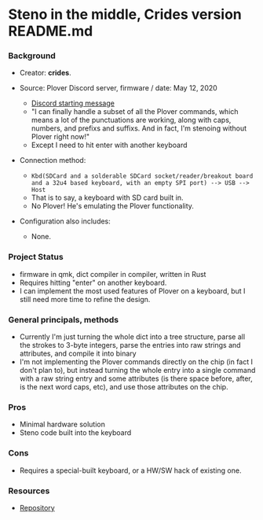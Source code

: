 # Steno in the middle, Crides version README.md


### Background
* Creator: **crides**.
* Source: Plover Discord server, firmware / date: May 12, 2020
    - [Discord starting message](https://discordapp.com/channels/136953735426473984/564203903692832778/709542884453515314)
    - "I can finally handle a subset of all the Plover commands, which means a lot of the punctuations are working, along with caps, numbers, and prefixs and suffixs. And in fact, I'm stenoing without Plover right now!"
    - Except I need to hit enter with another keyboard
* Connection method:
    - `Kbd(SDCard and a solderable SDCard socket/reader/breakout board and a 32u4 based keyboard, with an empty SPI port) --> USB --> Host`
    - That is to say, a keyboard with SD card built in.
    - No Plover! He's emulating the Plover functionality.

* Configuration also includes:
    - None.

### Project Status
* firmware in qmk, dict compiler in compiler, written in Rust
* Requires hitting "enter" on another keyboard.
* I can implement the most used features of Plover on a keyboard, but I still need more time to refine the design.



### General principals, methods
* Currently I'm just turning the whole dict into a tree structure, parse all the strokes to 3-byte integers, parse the entries into raw strings and attributes, and compile it into binary
* I'm not implementing the Plover commands directly on the chip (in fact I don't plan to), but instead turning the whole entry into a single command with a raw string entry and some attributes (is there space before, after, is the next word caps, etc), and use those attributes on the chip.


### Pros
* Minimal hardware solution
* Steno code built into the keyboard

### Cons
* Requires a special-built keyboard, or a HW/SW hack of existing one.

### Resources
* [Repository](https://github.com/crides/steno)



